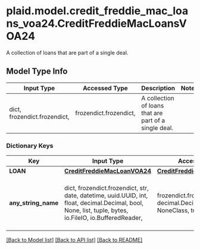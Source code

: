 # plaid.model.credit_freddie_mac_loans_voa24.CreditFreddieMacLoansVOA24

A collection of loans that are part of a single deal.

## Model Type Info
Input Type | Accessed Type | Description | Notes
------------ | ------------- | ------------- | -------------
dict, frozendict.frozendict,  | frozendict.frozendict,  | A collection of loans that are part of a single deal. | 

### Dictionary Keys
Key | Input Type | Accessed Type | Description | Notes
------------ | ------------- | ------------- | ------------- | -------------
**LOAN** | [**CreditFreddieMacLoanVOA24**](CreditFreddieMacLoanVOA24.md) | [**CreditFreddieMacLoanVOA24**](CreditFreddieMacLoanVOA24.md) |  | 
**any_string_name** | dict, frozendict.frozendict, str, date, datetime, uuid.UUID, int, float, decimal.Decimal, bool, None, list, tuple, bytes, io.FileIO, io.BufferedReader,  | frozendict.frozendict, str, decimal.Decimal, BoolClass, NoneClass, tuple, bytes, FileIO | any string name can be used but the value must be the correct type | [optional]

[[Back to Model list]](../../README.md#documentation-for-models) [[Back to API list]](../../README.md#documentation-for-api-endpoints) [[Back to README]](../../README.md)

